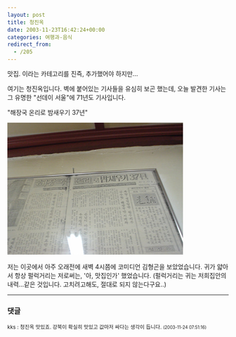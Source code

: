 ```yaml
---
layout: post
title: 청진옥
date: 2003-11-23T16:42:24+00:00
categories: 여행과-음식
redirect_from:
  - /205
---
```


맛집. 이라는 카테고리를 진즉, 추가했어야 하지만...

여기는 청진옥입니다. 벽에 붙어있는 기사들을 유심히 보곤 했는데, 오늘 발견한 기사는 그 유명한 "선데이 서울"에 71년도 기사입니다.

"해장국 온리로 밤새우기 37년"

![ ](/assets/media/logs_archives_DSC02707.jpg)

저는 이곳에서 아주 오래전에 새벽 4시쯤에 코미디언 김형곤을 보았었습니다. 귀가 얇아서 항상 펄럭거리는 저로써는, '아, 맛집인가' 했었습니다. (펄럭거리는 귀는 저희집안의 내력...같은 것입니다. 고치려고해도, 절대로 되지 않는다구요..)

* * *

### 댓글



<!--- cmt:448 --->
<!--- mail: --->
<!--- parent:0 --->

<small class=comment>kks : 청진옥 맛있죠. 강북이 확실히 맛있고 값마저 싸다는 생각이 듭니다. <small>(2003-11-24 07:51:16)</small></small>

